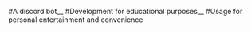 #A discord bot__
#Development for educational purposes__
#Usage for personal entertainment and convenience
